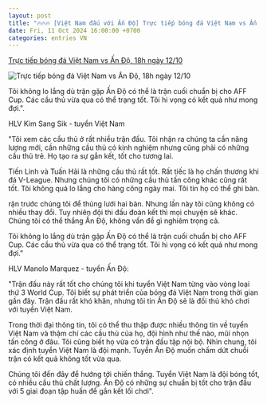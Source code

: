 ```yaml
---
layout: post
title: "🔥🔥🔥 [Việt Nam đấu với Ấn Độ] Trực tiếp bóng đá Việt Nam vs Ấn Độ, 18h ngày 12/10"
date: Fri, 11 Oct 2024 16:00:00 +0700
categories: entries VN
---
```

[Trực tiếp bóng đá Việt Nam vs Ấn Độ, 18h ngày 12/10](https://vietnamnet.vn/truc-tiep-bong-da-viet-nam-vs-an-do-18h-ngay-12-10-2331294.html)

![Trực tiếp bóng đá Việt Nam vs Ấn Độ, 18h ngày 12/10](https://static-images.vnncdn.net/vps_images_publish/000001/000003/2024/10/12/truc-tiep-bong-da-viet-nam-vs-an-do-ruc-lua-thien-truong-19012.jpg?width=0&s=v79IfpQ5ITn578uI4dUlvg)

Tôi không lo lắng dù trận gặp Ấn Độ có thể là trận cuối chuẩn bị cho AFF Cup. Các cầu thủ vừa qua có thể trạng tốt. Tôi hi vọng có kết quả như mong đợi.".

HLV Kim Sang Sik - tuyển Việt Nam

"Tôi xem các cầu thủ ở rất nhiều trận đấu. Tôi nhận ra chúng ta cần năng lượng mới, cần những cầu thủ có kinh nghiệm nhưng cũng phải có những cầu thủ trẻ. Họ tạo ra sự gắn kết, tốt cho tương lai.

Tiến Linh và Tuấn Hải là những cầu thủ rất tốt. Rất tiếc là họ chấn thương khi đá V-League. Nhưng chúng tôi có những cầu thủ tấn công khác cũng rất tốt. Tôi không quá lo lắng cho hàng công ngày mai. Tôi tin họ có thể ghi bàn.

rận trước chúng tôi để thủng lưới hai bàn. Nhưng lần này tôi cũng không có nhiều thay đổi. Tuy nhiên đội thi đấu đoàn kết thì mọi chuyện sẽ khác. Chúng tôi có thể thắng Ấn Độ, không vấn đề gì nghiêm trọng cả.

Tôi không lo lắng dù trận gặp Ấn Độ có thể là trận cuối chuẩn bị cho AFF Cup. Các cầu thủ vừa qua có thể trạng tốt. Tôi hi vọng có kết quả như mong đợi."

HLV Manolo Marquez - tuyển Ấn Độ:

"Trận đấu này rất tốt cho chúng tôi khi tuyển Việt Nam từng vào vòng loại thứ 3 World Cup. Tôi biết sự phát triển của bóng đá Việt Nam trong thời gian gần đây. Trận đấu rất khó khăn, nhưng tôi tin Ấn Độ sẽ là đối thủ khó chơi với tuyển Việt Nam.

Trong thời đại thông tin, tôi có thể thu thập được nhiều thông tin về tuyển Việt Nam và thậm chí các cầu thủ của họ, đội hình như thế nào, mũi nhọn tấn công ở đâu. Tôi cũng biết họ vừa có trận đấu tập nội bộ. Nhìn chung, tôi xác định tuyển Việt Nam là đội mạnh. Tuyển Ấn Độ muốn chấm dứt chuỗi trận có kết quả không tốt vừa qua.

Chúng tôi đến đây để hướng tới chiến thắng. Tuyển Việt Nam là đội bóng tốt, có nhiều cầu thủ chất lượng. Ấn Độ có những sự chuẩn bị tốt cho trận đấu với 5 giai đoạn tập huấn để gắn kết lối chơi".

